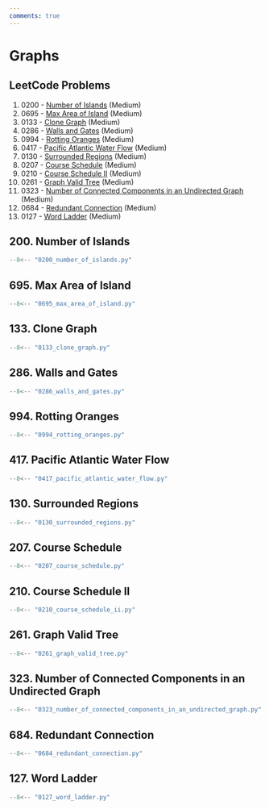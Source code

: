 ```yaml
---
comments: true
---
```


# Graphs

## LeetCode Problems

1. 0200 - [Number of Islands](https://leetcode.com/problems/number-of-islands/) (Medium)
2. 0695 - [Max Area of Island](https://leetcode.com/problems/max-area-of-island/) (Medium)
3. 0133 - [Clone Graph](https://leetcode.com/problems/clone-graph/) (Medium)
4. 0286 - [Walls and Gates](https://leetcode.com/problems/walls-and-gates/) (Medium)
5. 0994 - [Rotting Oranges](https://leetcode.com/problems/rotting-oranges/) (Medium)
6. 0417 - [Pacific Atlantic Water Flow](https://leetcode.com/problems/pacific-atlantic-water-flow/) (Medium)
7. 0130 - [Surrounded Regions](https://leetcode.com/problems/surrounded-regions/) (Medium)
8. 0207 - [Course Schedule](https://leetcode.com/problems/course-schedule/) (Medium)
9. 0210 - [Course Schedule II](https://leetcode.com/problems/course-schedule-ii/) (Medium)
10. 0261 - [Graph Valid Tree](https://leetcode.com/problems/graph-valid-tree/) (Medium)
11. 0323 - [Number of Connected Components in an Undirected Graph](https://leetcode.com/problems/number-of-connected-components-in-an-undirected-graph/) (Medium)
12. 0684 - [Redundant Connection](https://leetcode.com/problems/redundant-connection/) (Medium)
13. 0127 - [Word Ladder](https://leetcode.com/problems/word-ladder/) (Medium)

## 200. Number of Islands

```python
--8<-- "0200_number_of_islands.py"
```

## 695. Max Area of Island

```python
--8<-- "0695_max_area_of_island.py"
```

## 133. Clone Graph

```python
--8<-- "0133_clone_graph.py"
```

## 286. Walls and Gates

```python
--8<-- "0286_walls_and_gates.py"
```

## 994. Rotting Oranges

```python
--8<-- "0994_rotting_oranges.py"
```

## 417. Pacific Atlantic Water Flow

```python
--8<-- "0417_pacific_atlantic_water_flow.py"
```

## 130. Surrounded Regions

```python
--8<-- "0130_surrounded_regions.py"
```

## 207. Course Schedule

```python
--8<-- "0207_course_schedule.py"
```

## 210. Course Schedule II

```python
--8<-- "0210_course_schedule_ii.py"
```

## 261. Graph Valid Tree

```python
--8<-- "0261_graph_valid_tree.py"
```

## 323. Number of Connected Components in an Undirected Graph

```python
--8<-- "0323_number_of_connected_components_in_an_undirected_graph.py"
```

## 684. Redundant Connection

```python
--8<-- "0684_redundant_connection.py"
```

## 127. Word Ladder

```python
--8<-- "0127_word_ladder.py"
```
